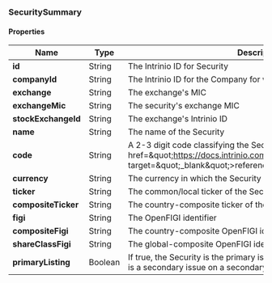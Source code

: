 
[//]: # (CLASS:SecuritySummary)

[//]: # (KIND:object)

### SecuritySummary

#### Properties

[//]: # (START_DEFINITION)

Name | Type | Description
------------ | ------------- | -------------
**id** | String | The Intrinio ID for Security &nbsp;
**companyId** | String | The Intrinio ID for the Company for which the Security is issued &nbsp;
**exchange** | String | The exchange&#39;s MIC &nbsp;
**exchangeMic** | String | The security&#39;s exchange MIC &nbsp;
**stockExchangeId** | String | The exchange&#39;s Intrinio ID &nbsp;
**name** | String | The name of the Security &nbsp;
**code** | String | A 2-3 digit code classifying the Security (&lt;a href&#x3D;\&quot;https://docs.intrinio.com/documentation/security_codes\&quot; target&#x3D;\&quot;_blank\&quot;&gt;reference&lt;/a&gt;) &nbsp;
**currency** | String | The currency in which the Security is traded on the exchange &nbsp;
**ticker** | String | The common/local ticker of the Security &nbsp;
**compositeTicker** | String | The country-composite ticker of the Security &nbsp;
**figi** | String | The OpenFIGI identifier &nbsp;
**compositeFigi** | String | The country-composite OpenFIGI identifier &nbsp;
**shareClassFigi** | String | The global-composite OpenFIGI identifier &nbsp;
**primaryListing** | Boolean | If true, the Security is the primary issue for the company, otherwise it is a secondary issue on a secondary stock exchange &nbsp;

[//]: # (END_DEFINITION)





